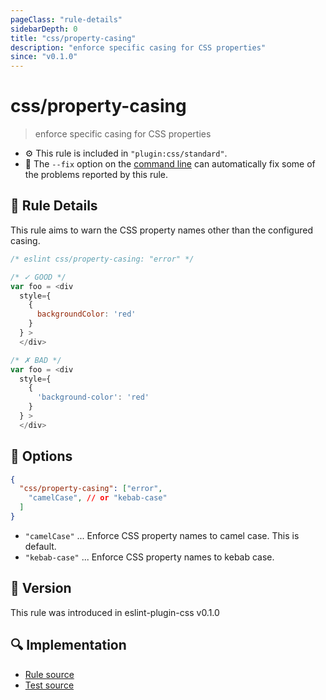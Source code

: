 ```yaml
---
pageClass: "rule-details"
sidebarDepth: 0
title: "css/property-casing"
description: "enforce specific casing for CSS properties"
since: "v0.1.0"
---
```


# css/property-casing

> enforce specific casing for CSS properties

- :gear: This rule is included in `"plugin:css/standard"`.
- :wrench: The `--fix` option on the [command line](https://eslint.org/docs/user-guide/command-line-interface#fixing-problems) can automatically fix some of the problems reported by this rule.

## :book: Rule Details

This rule aims to warn the CSS property names other than the configured casing.

<eslint-code-block fix>

```js
/* eslint css/property-casing: "error" */

/* ✓ GOOD */
var foo = <div
  style={
    {
      backgroundColor: 'red'
    }
  } >
  </div>

/* ✗ BAD */
var foo = <div
  style={
    {
      'background-color': 'red'
    }
  } >
  </div>
```

</eslint-code-block>

## :wrench: Options

```json
{
  "css/property-casing": ["error",
    "camelCase", // or "kebab-case"
  ]
}
```

- `"camelCase"` ... Enforce CSS property names to camel case. This is default.
- `"kebab-case"` ... Enforce CSS property names to kebab case.

## :rocket: Version

This rule was introduced in eslint-plugin-css v0.1.0

## :mag: Implementation

- [Rule source](https://github.com/ota-meshi/eslint-plugin-css/blob/main/lib/rules/property-casing.ts)
- [Test source](https://github.com/ota-meshi/eslint-plugin-css/blob/main/tests/lib/rules/property-casing.ts)
